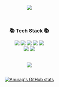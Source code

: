<div align=center>
	<img src="https://capsule-render.vercel.app/api?type=slice&color=auto&height=200&section=header&text=Yongbin%20Github!&fontSize=90" />	
</div>
<br><br>
<div align=center>
	<h3>📚 Tech Stack 📚</h3>
</div>
<div align="center">
	<img src="https://img.shields.io/badge/Java-007396?style=flat&logo=Conda-Forge&logoColor=white" />
	<img src="https://img.shields.io/badge/JavaScript-F7DF1E?style=flat&logo=JavaScript&logoColor=white" />
	<img src="https://img.shields.io/badge/jQuery-0769AD?style=flat&logo=jQuery&logoColor=white" />
	<img src="https://img.shields.io/badge/Spring-6DB33F?style=flat&logo=Spring&logoColor=white" />
  <img src="https://img.shields.io/badge/SpringBoot-6DB33F?style=flat&logo=SpringBoot&logoColor=white"/> 
	<br>
	<img src="https://img.shields.io/badge/Oracle%20SQL-F80000?style=flat&logo=Oracle&logoColor=white" />
	<img src="https://img.shields.io/badge/MySQL-4479A1?style=flat&logo=MySQL&logoColor=white" />
</div>
<br><br>

<div align=center>
<img src="https://github-readme-stats.vercel.app/api/top-langs/?username=ybin96&layout=compact&theme=slateorange"><br><br>
  
[![Anurag's GitHub stats](https://github-readme-stats.vercel.app/api?username=ybin96&show_icons=true&theme=slateorange)](https://github.com/ybin96/github-readme-stats)

  </div>

